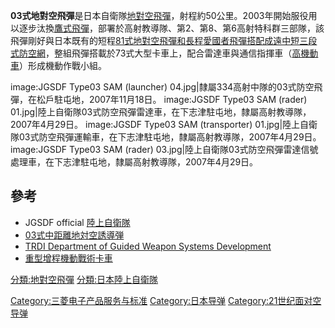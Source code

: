 **03式地對空飛彈**是日本自衛隊[地對空飛彈](https://zh.wikipedia.org/wiki/地對空飛彈 "wikilink")，射程約50公里。2003年開始服役用以逐步汰換[鷹式飛彈](https://zh.wikipedia.org/wiki/鷹式飛彈 "wikilink")，部署於高射教導隊、第2、第8、第6高射特科群三部隊，該飛彈剛好與日本既有的短程[81式地對空飛彈和長程](https://zh.wikipedia.org/wiki/81式地對空飛彈 "wikilink")[愛國者飛彈搭配成遠中短三段式防空網](https://zh.wikipedia.org/wiki/愛國者飛彈 "wikilink")，整組飛彈搭載於73式大型卡車上，配合雷達車與通信指揮車（[高機動車](../Page/高機動車.md "wikilink")）形成機動作戰小組。

image:JGSDF Type03 SAM (launcher) 04.jpg|隸屬334高射中隊的03式防空飛彈，在松戶駐屯地，2007年11月18日。 image:JGSDF Type03 SAM (rader) 01.jpg|陸上自衛隊03式防空飛彈雷達車，在下志津駐屯地，隸屬高射教導隊，2007年4月29日。 image:JGSDF Type03 SAM (transporter) 01.jpg|陸上自衛隊03式防空飛彈運輸車，在下志津駐屯地，隸屬高射教導隊，2007年4月29日。 image:JGSDF Type03 SAM (rader) 03.jpg|陸上自衛隊03式防空飛彈雷達信號處理車，在下志津駐屯地，隸屬高射教導隊，2007年4月29日。

## 參考

  - JGSDF official [陸上自衛隊](http://www.mod.go.jp/gsdf/)
  - [03式中距離地対空誘導弾](https://web.archive.org/web/20100808224139/http://www.mod.go.jp/gsdf/equipment/fa/0_4.html)
  - [TRDI Department of Guided Weapon Systems Development](https://web.archive.org/web/20100529034655/http://www.mod.go.jp/trdi/en/programs/gm/gm.html)
  - [重型增程機動戰術卡車](../Page/重型增程機動戰術卡車.md "wikilink")

[分類:地對空飛彈](https://zh.wikipedia.org/wiki/分類:地對空飛彈 "wikilink") [分類:日本陸上自衛隊](https://zh.wikipedia.org/wiki/分類:日本陸上自衛隊 "wikilink")

[Category:三菱电子产品服务与标准](https://zh.wikipedia.org/wiki/Category:三菱电子产品服务与标准 "wikilink") [Category:日本导弹](https://zh.wikipedia.org/wiki/Category:日本导弹 "wikilink") [Category:21世纪面对空导弹](https://zh.wikipedia.org/wiki/Category:21世纪面对空导弹 "wikilink")